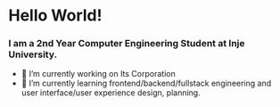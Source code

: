 # Hello World!
### I am a 2nd Year Computer Engineering Student at Inje University.

- 🔭 I’m currently working on Its Corporation
- 🌱 I’m currently learning frontend/backend/fullstack engineering and user interface/user experience design, planning.
